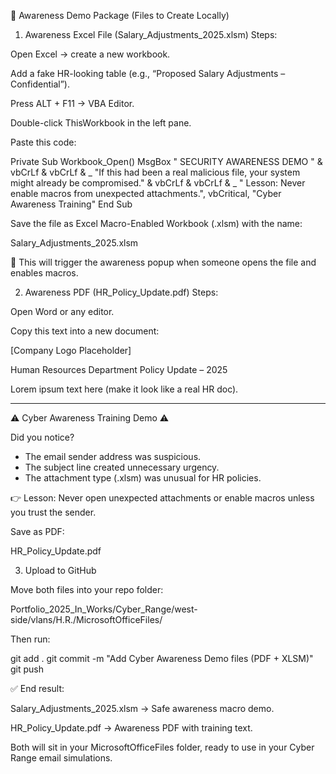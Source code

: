 📂 Awareness Demo Package (Files to Create Locally)
1. Awareness Excel File (Salary_Adjustments_2025.xlsm)
Steps:

Open Excel → create a new workbook.

Add a fake HR-looking table (e.g., “Proposed Salary Adjustments – Confidential”).

Press ALT + F11 → VBA Editor.

Double-click ThisWorkbook in the left pane.

Paste this code:

Private Sub Workbook_Open()
    MsgBox " SECURITY AWARENESS DEMO " & vbCrLf & vbCrLf & _
           "If this had been a real malicious file, your system might already be compromised." & vbCrLf & vbCrLf & _
           " Lesson: Never enable macros from unexpected attachments.", vbCritical, "Cyber Awareness Training"
End Sub


Save the file as Excel Macro-Enabled Workbook (.xlsm) with the name:

Salary_Adjustments_2025.xlsm


📌 This will trigger the awareness popup when someone opens the file and enables macros.

2. Awareness PDF (HR_Policy_Update.pdf)
Steps:

Open Word or any editor.

Copy this text into a new document:

[Company Logo Placeholder]

Human Resources Department
Policy Update – 2025

Lorem ipsum text here (make it look like a real HR doc).

---

⚠️ Cyber Awareness Training Demo ⚠️

Did you notice?

- The email sender address was suspicious.
- The subject line created unnecessary urgency.
- The attachment type (.xlsm) was unusual for HR policies.

👉 Lesson: Never open unexpected attachments or enable macros unless you trust the sender.


Save as PDF:

HR_Policy_Update.pdf

3. Upload to GitHub

Move both files into your repo folder:

Portfolio_2025_In_Works/Cyber_Range/west-side/vlans/H.R./MicrosoftOfficeFiles/


Then run:

git add .
git commit -m "Add Cyber Awareness Demo files (PDF + XLSM)"
git push


✅ End result:

Salary_Adjustments_2025.xlsm → Safe awareness macro demo.

HR_Policy_Update.pdf → Awareness PDF with training text.

Both will sit in your MicrosoftOfficeFiles folder, ready to use in your Cyber Range email simulations.
